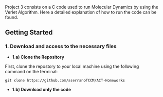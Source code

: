 Project 3 consists on a C code used to run Molecular Dynamics by using the Verlet Algorithm. Here a detailed explanation of how to run the code can be found.

## Getting Started
### 1. Download and access to the necessary files
- **1.a) Clone the Repository**

First, clone the repostory to your local machine using the following command on the terminal:

```git clone https://github.com/aserranoTCCM/ACT-Homeworks```

- **1.b) Download only the code**  
